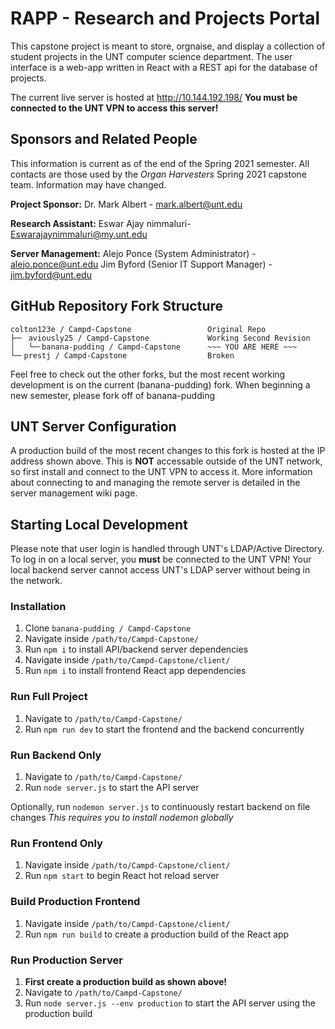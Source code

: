 # RAPP - Research and Projects Portal

This capstone project is meant to store, orgnaise, and display a collection of student projects in the UNT computer science department. The user interface is a web-app written in React with a REST api for the database of projects.

The current live server is hosted at <http://10.144.192.198/>
**You must be connected to the UNT VPN to access this server!**

## Sponsors and Related People

This information is current as of the end of the Spring 2021 semester. All contacts are those used by the _Organ Harvesters_ Spring 2021 capstone team. Information may have changed.

**Project Sponsor:**
Dr. Mark Albert - <mark.albert@unt.edu>

**Research Assistant:**
Eswar Ajay nimmaluri- <Eswarajaynimmaluri@my.unt.edu>

**Server Management:**
Alejo Ponce (System Administrator) - <alejo.ponce@unt.edu>
Jim Byford (Senior IT Support Manager) - <jim.byford@unt.edu>

## GitHub Repository Fork Structure

```
colton123e / Campd-Capstone                 Original Repo
├─╴ aviously25 / Campd-Capstone             Working Second Revision
│   └─╴banana-pudding / Campd-Capstone      ~~~ YOU ARE HERE ~~~
└─╴prestj / Campd-Capstone                  Broken
```

Feel free to check out the other forks, but the most recent working development is on the current (banana-pudding) fork. When beginning a new semester, please fork off of banana-pudding

## UNT Server Configuration

A production build of the most recent changes to this fork is hosted at the IP address shown above. This is **NOT** accessable outside of the UNT network, so first install and connect to the UNT VPN to access it. More information about connecting to and managing the remote server is detailed in the server management wiki page.

## Starting Local Development

Please note that user login is handled through UNT's LDAP/Active Directory. To log in on a local server, you **must** be connected to the UNT VPN! Your local backend server cannot access UNT's LDAP server without being in the network.

### Installation

1. Clone `banana-pudding / Campd-Capstone`
2. Navigate inside `/path/to/Campd-Capstone/`
3. Run `npm i` to install API/backend server dependencies
4. Navigate inside `/path/to/Campd-Capstone/client/`
5. Run `npm i` to install frontend React app dependencies

### Run Full Project

1. Navigate to `/path/to/Campd-Capstone/`
2. Run `npm run dev` to start the frontend and the backend concurrently

### Run Backend Only

1. Navigate to `/path/to/Campd-Capstone/`
2. Run `node server.js` to start the API server

Optionally, run `nodemon server.js` to continuously restart backend on file changes
_This requires you to install nodemon globally_

### Run Frontend Only

1. Navigate inside `/path/to/Campd-Capstone/client/`
2. Run `npm start` to begin React hot reload server

### Build Production Frontend

1. Navigate inside `/path/to/Campd-Capstone/client/`
2. Run `npm run build` to create a production build of the React app

### Run Production Server

1. **First create a production build as shown above!**
2. Navigate to `/path/to/Campd-Capstone/`
3. Run `node server.js --env production` to start the API server using the production build
